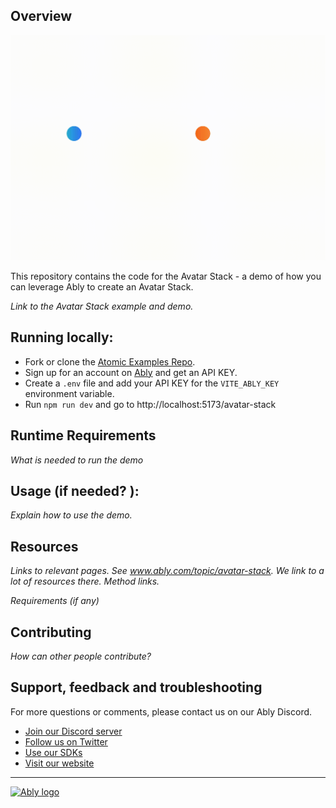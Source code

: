 ## Overview

![Avatar Stack Start screen](./Ably-Avatar-Stack.gif)

This repository contains the code for the Avatar Stack - a demo of how you can leverage Ably to create an Avatar Stack.

_Link to the Avatar Stack example and demo._

## Running locally:

- Fork or clone the [Atomic Examples Repo](https://github.com/ably/atomic-examples).
- Sign up for an account on [Ably](https://ably.com/) and get an API KEY.
- Create a `.env` file and add your API KEY for the `VITE_ABLY_KEY` environment variable.
- Run `npm run dev` and go to http://localhost:5173/avatar-stack

## Runtime Requirements

_What is needed to run the demo_

## Usage (if needed? ):

_Explain how to use the demo._

## Resources

_Links to relevant pages. See www.ably.com/topic/avatar-stack. We link to a lot of resources there. Method links._

_Requirements (if any)_

## Contributing

_How can other people contribute?_

## Support, feedback and troubleshooting

For more questions or comments, please contact us on our Ably Discord.

- [Join our Discord server](https://discord.gg/q89gDHZcBK)
- [Follow us on Twitter](https://twitter.com/ablyrealtime)
- [Use our SDKs](https://github.com/ably/)
- [Visit our website](https://ably.com)

---

[![Ably logo](https://static.ably.dev/badge-black.svg?serverless-websockets-quest)](https://ably.com)

